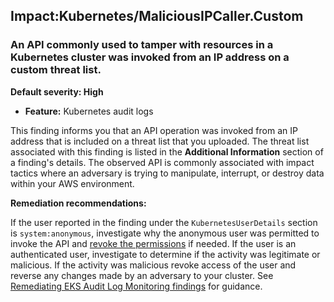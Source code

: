 Impact:Kubernetes/MaliciousIPCaller.Custom
------------------------------------------


### An API commonly used to tamper with resources in a Kubernetes cluster was invoked from an IP address on a custom threat list.


**Default severity: High**


 * **Feature:** Kubernetes audit logs

This finding informs you that an API operation was invoked from an IP address that is included on a threat list that you uploaded. The threat list associated with this finding is listed in the **Additional Information** section of a finding's details. The observed API is commonly associated with impact tactics where an adversary is trying to manipulate, interrupt, or destroy data within your AWS environment. 


**Remediation recommendations:**


If the user reported in the finding under the `KubernetesUserDetails` section is `system:anonymous`, investigate why the anonymous user was permitted to invoke the API and [revoke the permissions](https://aws.github.io/aws-eks-best-practices/security/docs/iam/#review-and-revoke-unnecessary-anonymous-access) if needed. If the user is an authenticated user, investigate to determine if the activity was legitimate or malicious. If the activity was malicious revoke access of the user and reverse any changes made by an adversary to your cluster. See [Remediating EKS Audit Log Monitoring findings](./guardduty-remediate-kubernetes.html) for guidance.

